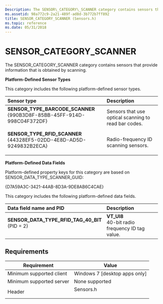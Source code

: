 ```yaml
---
Description: The SENSOR\_CATEGORY\_SCANNER category contains sensors that provide information that is obtained by scanning.
ms.assetid: 98a772c9-2a21-489f-ad8d-3b772b7ff892
title: SENSOR_CATEGORY_SCANNER (Sensors.h)
ms.topic: reference
ms.date: 05/31/2018
---
```


# SENSOR\_CATEGORY\_SCANNER

The SENSOR\_CATEGORY\_SCANNER category contains sensors that provide information that is obtained by scanning.

**Platform-Defined Sensor Types**

This category includes the following platform-defined sensor types.



| Sensor type                                                                                                                                                                                                                                                                                           | Description                                                     |
|:------------------------------------------------------------------------------------------------------------------------------------------------------------------------------------------------------------------------------------------------------------------------------------------------------|:----------------------------------------------------------------|
| <span id="SENSOR_TYPE_BARCODE_SCANNER"></span><span id="sensor_type_barcode_scanner"></span><dl> <dt>**SENSOR\_TYPE\_BARCODE\_SCANNER**</dt> <dt>{990B3D8F-85BB-45FF-914D-998C04F372DF}</dt> </dl> | Sensors that use optical scanning to read bar codes.<br/> |
| <span id="SENSOR_TYPE_RFID_SCANNER"></span><span id="sensor_type_rfid_scanner"></span><dl> <dt>**SENSOR\_TYPE\_RFID\_SCANNER**</dt> <dt>{44328EF5-02DD-4E8D-AD5D-9249832B2ECA}</dt> </dl>          | Radio-frequency ID scanning sensors.<br/>                 |



**Platform-Defined Data Fields**

Platform-defined property keys for this category are based on SENSOR\_DATA\_TYPE\_SCANNER\_GUID:

{D7A59A3C-3421-44AB-8D3A-9DE8AB6C4CAE}

This category includes the following platform-defined data fields.



| Data field name and PID                                                                                                                                                                                                                                                                     | Description                                                            |
|:--------------------------------------------------------------------------------------------------------------------------------------------------------------------------------------------------------------------------------------------------------------------------------------------|:-----------------------------------------------------------------------|
| <span id="SENSOR_DATA_TYPE_RFID_TAG_40_BIT"></span><span id="sensor_data_type_rfid_tag_40_bit"></span><dl> <dt>**SENSOR\_DATA\_TYPE\_RFID\_TAG\_40\_BIT**</dt> <dt>(PID = 2) </dt> </dl> | **VT\_UI8**<br/> 40-bit radio frequency ID tag value.<br/> |



## Requirements



| Requirement | Value |
|-------------------------------------|--------------------------------------------------------------------------------------|
| Minimum supported client<br/> | Windows 7 \[desktop apps only\]<br/>                                           |
| Minimum supported server<br/> | None supported<br/>                                                            |
| Header<br/>                   | <dl> <dt>Sensors.h</dt> </dl> |



 

 




